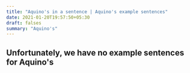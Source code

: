 ```yaml
---
title: "Aquino's in a sentence | Aquino's example sentences"
date: 2021-01-20T19:57:50+05:30
draft: falses
summary: "Aquino's"
---
```

## Unfortunately, we have no example sentences for Aquino's                 
